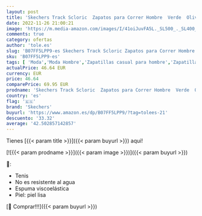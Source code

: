 ```yaml
---
layout: post
title: 'Skechers Track Scloric  Zapatos para Correr Hombre  Verde  Olive Green   42 EU'
date: 2022-11-26 21:00:21
image: 'https://m.media-amazon.com/images/I/41oiJuvFA5L._SL500_._SL400_.jpg'
comments: true
category: ofertas
author: 'tole.es'
slug: 'B07FF5LPP9-es Skechers Track Scloric Zapatos para Correr Hombre Verde...'
sku: 'B07FF5LPP9-es'
tags: [ 'Moda','Moda Hombre','Zapatillas casual para hombre','Zapatillas y calzado deportivo para hombre','Zapatos para hombre','skechers','zapatos','🇪🇸', ]
actualPrice: 46.64 EUR
currency: EUR
price: 46.64
comparePrice: 69.95 EUR
prodname: 'Skechers Track Scloric  Zapatos para Correr Hombre  Verde  Olive Green   42 EU'
country: 'es'
flag: '🇪🇸'
brand: 'Skechers'
buyurl: 'https://www.amazon.es/dp/B07FF5LPP9/?tag=tolees-21'
descuento: '33.32'
average: '42.502857142857'
---
```


Tienes [{{< param title >}}]({{< param buyurl >}}) aqui!

[![{{< param prodname >}}]({{< param image >}})]({{< param buyurl >}})

🔎:

- Tenis
- No es resistente al agua
- Espuma viscoelástica
- Piel: piel lisa

[🛒 Comprar!!!]({{< param buyurl >}})
